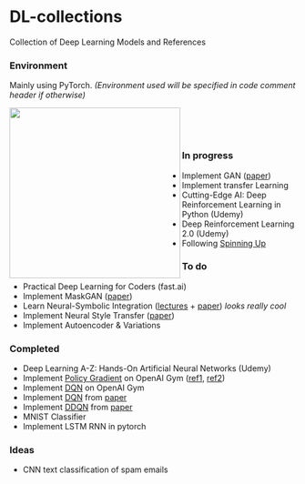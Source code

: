 # DL-collections
 Collection of Deep Learning Models and References
 
### Environment
Mainly using PyTorch. _(Environment used will be specified in code comment header if otherwise)_ 

<img src="https://images.exxactcorp.com/CMS/landing-page/resource-center/supported-software/deep-learning/pytorch/PyTorch-logo.jpg" width=300 align=left><br><br><br>

### In progress
 - Implement GAN ([paper](https://arxiv.org/abs/1406.2661))
 - Implement transfer Learning
 - Cutting-Edge AI: Deep Reinforcement Learning in Python (Udemy)
 - Deep Reinforcement Learning 2.0 (Udemy)
 - Following [Spinning Up](https://spinningup.openai.com/)
 
### To do
 - Practical Deep Learning for Coders (fast.ai)
 - Implement MaskGAN ([paper](https://arxiv.org/abs/1801.07736))
 - Learn Neural-Symbolic Integration ([lectures](http://www.neural-symbolic.org/) + [paper](https://arxiv.org/abs/1905.06088)) *looks really cool*
 - Implement Neural Style Transfer ([paper](https://arxiv.org/abs/1508.06576)) 
 - Implement Autoencoder & Variations

### Completed
 - Deep Learning A-Z: Hands-On Artificial Neural Networks (Udemy)
 - Implement [Policy Gradient](https://github.com/connor-john/DL-collections/blob/master/Reinforcement/NPG.py) on OpenAI Gym ([ref1](https://karpathy.github.io/2016/05/31/rl/), [ref2](https://pytorch.org/tutorials/intermediate/reinforcement_q_learning.html))
 - Implement [DQN](https://github.com/connor-john/DL-collections/blob/master/Reinforcement/DQN.py) on OpenAI Gym
 - Implement [DQN](https://github.com/connor-john/DQN-pytorch) from [paper](https://web.stanford.edu/class/psych209/Readings/MnihEtAlHassibis15NatureControlDeepRL.pdf)
 - Implement [DDQN](https://github.com/connor-john/DQN-pytorch) from [paper](https://arxiv.org/pdf/1509.06461.pdf)
 - MNIST Classifier
 - Implement LSTM RNN in pytorch
 
 ### Ideas
 - CNN text classification of spam emails
